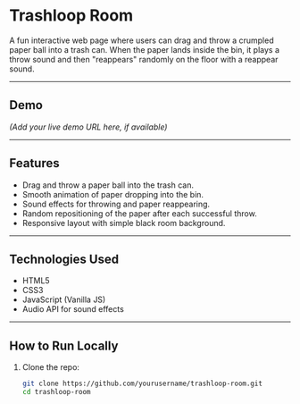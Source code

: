 # Trashloop Room

A fun interactive web page where users can drag and throw a crumpled paper ball into a trash can. When the paper lands inside the bin, it plays a throw sound and then "reappears" randomly on the floor with a reappear sound.

---

## Demo

*(Add your live demo URL here, if available)*

---

## Features

- Drag and throw a paper ball into the trash can.
- Smooth animation of paper dropping into the bin.
- Sound effects for throwing and paper reappearing.
- Random repositioning of the paper after each successful throw.
- Responsive layout with simple black room background.

---

## Technologies Used

- HTML5
- CSS3
- JavaScript (Vanilla JS)
- Audio API for sound effects

---

## How to Run Locally

1. Clone the repo:

   ```bash
   git clone https://github.com/yourusername/trashloop-room.git
   cd trashloop-room
